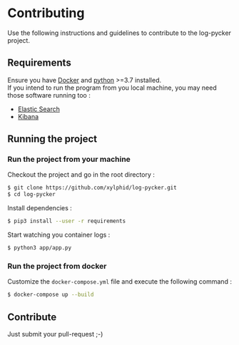 # Contributing

Use the following  instructions and guidelines to contribute to the log-pycker project.

## Requirements

Ensure you have [Docker](https://docs.docker.com/engine/installation/) and [python](https://www.python.org/) >=3.7 installed.\
If you intend to run the program from you local machine, you may need those software running too :
- [Elastic Search](https://www.elastic.co/guide/en/elasticsearch/reference/current/_installation.html)
- [Kibana](https://www.elastic.co/guide/en/kibana/current/setup.html)

## Running the project
### Run the project from your machine

Checkout the project and go in the root directory :
```bash
$ git clone https://github.com/xylphid/log-pycker.git
$ cd log-pycker
```

Install dependencies :
```bash
$ pip3 install --user -r requirements
```

Start watching you container logs :
```bash
$ python3 app/app.py
```

### Run the project from docker

Customize the `docker-compose.yml` file and execute the following command :
```bash
$ docker-compose up --build
```

## Contribute

Just submit your pull-request ;-)